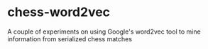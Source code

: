 # chess-word2vec
A couple of experiments on using Google's word2vec tool to mine information from serialized chess matches
